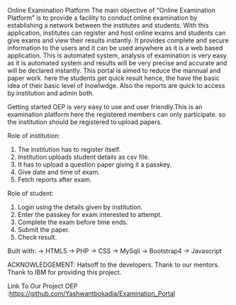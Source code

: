 ﻿Online Examination Platform
The main objective of “Online Examination Platform” is to provide a facility to conduct online examination by establishing a network between the institutes
and students. With this application, institutes can register and host online exams and students can give exams and view their results instantly.
It  provides complete and secure information to the users and it can be used anywhere as it is a web based application. This is automated system, analysis
of examination is very easy as it is automated system and results will be very precise and accurate and will be declared instantly.
This portal is aimed to reduce the mannual and paper work. here the students get quick result hence, the have the basic idea of their basic level of lnowlwdge.
Also the reports are quick to access by institution and admin both.


Getting started
OEP is very easy to use and user friendly.This is an examination platform here the registered members can only participate. so the institution should be registered to upload papers.

Role of institution:
1. The institution has to register itself.
2. Institution uploads student details as csv file.
3. It has to upload a question paper giving it a passkey.
4. Give date and time of exam.
5. Fetch reports after exam.

Role of student:
1. Login using the details given by institution.
2. Enter the passkey for exam interested to attempt.
3. Complete the exam before time ends.
4. Submit the paper.
5. Check result.


Built with:
-> HTML5
-> PHP
-> CSS
-> MySqli
-> Bootstrap4
-> Javascript


ACKNOWLEDGEMENT:
Hatsoff to the developers.
Thank to our mentors.
Thank to IBM for providing this project.

Link To Our Project OEP :https://github.com/Yashwantbokadia/Examination_Portal